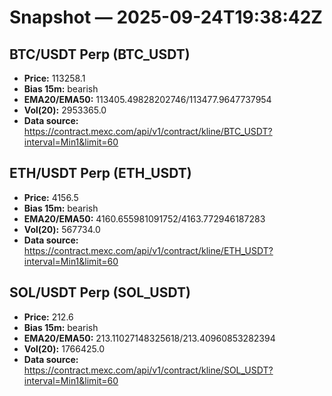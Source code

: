 # Snapshot — 2025-09-24T19:38:42Z

## BTC/USDT Perp (BTC_USDT)
- **Price:** 113258.1
- **Bias 15m:** bearish
- **EMA20/EMA50:** 113405.49828202746/113477.9647737954
- **Vol(20):** 2953365.0
- **Data source:** https://contract.mexc.com/api/v1/contract/kline/BTC_USDT?interval=Min1&limit=60

## ETH/USDT Perp (ETH_USDT)
- **Price:** 4156.5
- **Bias 15m:** bearish
- **EMA20/EMA50:** 4160.655981091752/4163.772946187283
- **Vol(20):** 567734.0
- **Data source:** https://contract.mexc.com/api/v1/contract/kline/ETH_USDT?interval=Min1&limit=60

## SOL/USDT Perp (SOL_USDT)
- **Price:** 212.6
- **Bias 15m:** bearish
- **EMA20/EMA50:** 213.11027148325618/213.40960853282394
- **Vol(20):** 1766425.0
- **Data source:** https://contract.mexc.com/api/v1/contract/kline/SOL_USDT?interval=Min1&limit=60
